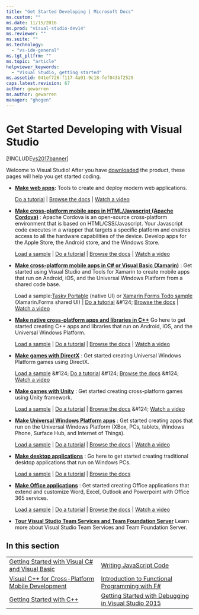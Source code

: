```yaml
---
title: "Get Started Developing | Microsoft Docs"
ms.custom: ""
ms.date: 11/15/2016
ms.prod: "visual-studio-dev14"
ms.reviewer: ""
ms.suite: ""
ms.technology:
  - "vs-ide-general"
ms.tgt_pltfrm: ""
ms.topic: "article"
helpviewer_keywords:
  - "Visual Studio, getting started"
ms.assetid: 041ef726-f117-4a91-9c18-fef043bf2529
caps.latest.revision: 67
author: gewarren
ms.author: gewarren
manager: "ghogen"
---
```

# Get Started Developing with Visual Studio
[!INCLUDE[vs2017banner](../includes/vs2017banner.md)]

Welcome to Visual Studio! After you have [downloaded](http://www.visualstudio.com/community) the product, these pages will help you get started coding.

-   **[Make web apps](https://www.visualstudio.com/features/modern-web-tooling-vs):** Tools to create and deploy modern web applications.

     [Do a tutorial](https://docs.asp.net/en/latest/tutorials/your-first-aspnet-application.html) &#124;                               [Browse the docs](https://docs.asp.net/) &#124;                                   [Watch a video](http://www.asp.net/vnext)

-   **[Make cross-platform mobile apps in HTML/Javascript (Apache Cordova)](http://taco.visualstudio.com/docs/get-started-first-mobile-app/)** :               Apache Cordova is an open-source cross-platform environment that is based on HTML/CSS/Javascript.  Your Javascript code executes in a wrapper that                  targets a specific platform and enables access to all the hardware capabilities of the device. Develop apps for the Apple Store, the Android store, and the Windows Store.

     [Load a sample](https://github.com/Microsoft/cordova-samples/tree/master/todo-angularjs) &#124;   [Do a tutorial](http://taco.visualstudio.com/docs/get-started-first-mobile-app/) &#124;                               [Browse the docs](http://taco.visualstudio.com/docs/get-started-vs-tools-apache-cordova/) &#124;                                [Watch a video](https://channel9.msdn.com/Blogs/Seth-Juarez/Getting-Started-with-Apache-Cordova-in-Visual-Studio)

-   **[Make cross-platform mobile apps in C# or Visual Basic (Xamarin)](../cross-platform/visual-studio-and-xamarin.md)** : Get started using Visual Studio and Tools for Xamarin to create mobile apps that run on Android, iOS, and the Universal Windows Platform from a shared code base.

     Load a sample:[Tasky Portable](http://developer.xamarin.com/samples/mobile/TaskyPortable/) (native UI) or  [Xamarin Forms Todo sample](https://github.com/xamarin/xamarin-forms-samples/tree/master/Todo) (Xamarin.Forms shared UI) &#124;   [Do a tutorial](https://msdn.microsoft.com/library/dn879698\(v=vs.140\).aspx) &#124;                             [Browse the docs](https://msdn.microsoft.com/library/mt299001.aspx) &#124;                                  [Watch a video](https://channel9.msdn.com/Series/Cross-Platform-Development-with-Xamarin--Visual-Studio/01)

-   **[Make native cross-platform apps and libraries in C++](https://www.visualstudio.com/explore/cplusplus-mdd-vs.aspx)** Go here to get started creating C++ apps and libraries that run on Android, iOS, and the Universal Windows Platform.

     [Load a sample](https://code.msdn.microsoft.com/MoreTeaPots-Android-a9bd8549) &#124;   [Do a tutorial](https://msdn.microsoft.com/library/dn707595.aspx) &#124;                             [Browse the docs](https://msdn.microsoft.com/library/dn707591.aspx) &#124;                                  [Watch a video](https://channel9.msdn.com/Series/ConnectOn-Demand/239)

-   **[Make games with DirectX](https://msdn.microsoft.com/library/windows/desktop/ee663274\(v=vs.85\).aspx)** : Get started creating Universal Windows Platform games using DirectX.

     [Load a sample](https://msdn.microsoft.com/library/windows/desktop/bb153300\(v=vs.85\).aspx) &#124;                    [Do a tutorial](https://msdn.microsoft.com/library/windows/desktop/bb153264\(v=vs.85\).aspx) &#124;                                [Browse the docs](https://msdn.microsoft.com/library/windows/desktop/ee663274\(v=vs.85\).aspx) &#124;                                   [Watch a video](https://channel9.msdn.com/Series/Introduction-to-C-and-DirectX-Game-Development/01)

-   **[Make games with Unity](../cross-platform/visual-studio-tools-for-unity.md)** : Get started creating cross-platform games using Unity framework.

     [Load a sample](http://unity3d.com/learn/resources/downloads) &#124;                     [Do a tutorial](http://unity3d.com/learn/tutorials/projects/roll-ball-tutorial) &#124;                               [Browse the docs](https://msdn.microsoft.com/library/dn940019\(v=vs.140\).aspx) &#124;     [Watch a video](https://www.youtube.com/playlist?list=PLReL099Y5nRfseAg0k1SJOlpqdcsDs8Em)

-   **[Make Universal Windows Platform apps](https://dev.windows.com/windows-apps)** : Get started creating apps that run on the Universal Windows Platform (XBox, PCs, tablets, Windows Phone, Surface Hub, and Internet of Things).

     [Load a sample](https://github.com/Microsoft/Windows-universal-samples) &#124;                          [Do a tutorial](https://msdn.microsoft.com/library/windows/apps/dn765018.aspx) &#124;                                [Browse the docs](https://dev.windows.com) &#124;     [Watch a video](https://channel9.msdn.com/Blogs/One-Dev-Minute/Getting-started-with-Windows-10)

-   **[Make desktop applications](https://dev.windows.com/desktop)** : Go here to get started creating traditional desktop applications that run on Windows PCs.

     [Load a sample](https://github.com/microsoft/windows-classic-samples) &#124;                     [Do a tutorial](https://msdn.microsoft.com/library/dd492171.aspx) &#124;                               [Browse the docs](https://dev.windows.com/desktop)

-   **[Make Office applications](https://msdn.microsoft.com/library/fp161347.aspx)** : Get started creating Office applications that extend and customize Word, Excel, Outlook and Powerpoint with Office 365 services.

     [Load a sample](https://code.msdn.microsoft.com/office365/) &#124;                       [Do a tutorial](http://dev.office.com/getting-started/office365apis) &#124;                              [Browse the docs](https://msdn.microsoft.com/office/aa905340.aspx) &#124;                                   [Watch a video](http://dev.office.com/videos)

-   **[Tour Visual Studio Team Services and Team Foundation Server](https://www.visualstudio.com/products/visual-studio-team-services-vs)**  Learn more about Visual Studio Team Services and Team Foundation Server.

## In this section

|||
|-|-|
|[Getting Started with Visual C# and Visual Basic](../ide/getting-started-with-visual-csharp-and-visual-basic.md)|[Writing JavaScript Code](http://msdn.microsoft.com/library/cte3c772\(v=vs.94\).aspx)|
|[Visual C++ for Cross-Platform Mobile Development](../cross-platform/visual-cpp-for-cross-platform-mobile-development.md)|[Introduction to Functional Programming with F#](http://msdn.microsoft.com/library/vstudio/dd233147.aspx)|
|[Getting Started with C++](../ide/getting-started-with-cpp-in-visual-studio.md)|[Getting Started with Debugging in Visual Studio 2015](../ide/getting-started-with-debugging-in-visual-studio-2015.md)|
